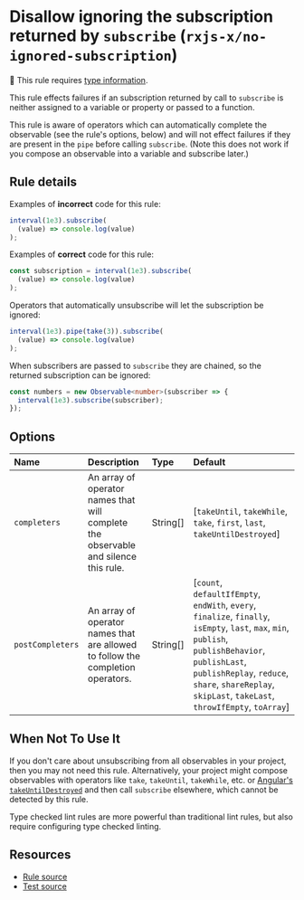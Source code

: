 # Disallow ignoring the subscription returned by `subscribe` (`rxjs-x/no-ignored-subscription`)

💭 This rule requires [type information](https://typescript-eslint.io/linting/typed-linting).

<!-- end auto-generated rule header -->

This rule effects failures if an subscription returned by call to `subscribe` is neither assigned to a variable or property or passed to a function.

This rule is aware of operators which can automatically complete the observable (see the rule's options, below)
and will not effect failures if they are present in the `pipe` before calling `subscribe`.
(Note this does not work if you compose an observable into a variable and subscribe later.)

## Rule details

Examples of **incorrect** code for this rule:

```ts
interval(1e3).subscribe(
  (value) => console.log(value)
);
```

Examples of **correct** code for this rule:

```ts
const subscription = interval(1e3).subscribe(
  (value) => console.log(value)
);
```

Operators that automatically unsubscribe will let the subscription be ignored:

```ts
interval(1e3).pipe(take(3)).subscribe(
  (value) => console.log(value)
);
```

When subscribers are passed to `subscribe` they are chained, so the returned subscription can be ignored:

```ts
const numbers = new Observable<number>(subscriber => {
  interval(1e3).subscribe(subscriber);
});
```

## Options

<!-- begin auto-generated rule options list -->

| Name             | Description                                                                         | Type     | Default                                                                                                                                                                                                                                                    |
| :--------------- | :---------------------------------------------------------------------------------- | :------- | :--------------------------------------------------------------------------------------------------------------------------------------------------------------------------------------------------------------------------------------------------------- |
| `completers`     | An array of operator names that will complete the observable and silence this rule. | String[] | [`takeUntil`, `takeWhile`, `take`, `first`, `last`, `takeUntilDestroyed`]                                                                                                                                                                                  |
| `postCompleters` | An array of operator names that are allowed to follow the completion operators.     | String[] | [`count`, `defaultIfEmpty`, `endWith`, `every`, `finalize`, `finally`, `isEmpty`, `last`, `max`, `min`, `publish`, `publishBehavior`, `publishLast`, `publishReplay`, `reduce`, `share`, `shareReplay`, `skipLast`, `takeLast`, `throwIfEmpty`, `toArray`] |

<!-- end auto-generated rule options list -->

## When Not To Use It

If you don't care about unsubscribing from all observables in your project, then you may not need this rule.
Alternatively, your project might compose observables with operators like `take`, `takeUntil`, `takeWhile`, etc.
or [Angular's `takeUntilDestroyed`](https://angular.dev/api/core/rxjs-interop/takeUntilDestroyed)
and then call `subscribe` elsewhere, which cannot be detected by this rule.

Type checked lint rules are more powerful than traditional lint rules, but also require configuring type checked linting.

## Resources

- [Rule source](/src/rules/no-ignored-subscription.ts)
- [Test source](/tests/rules/no-ignored-subscription.test.ts)
